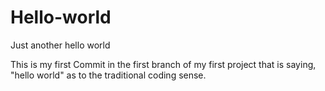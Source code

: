 # Hello-world
Just another hello world 

This is my first Commit in the first branch of my first project that is saying, "hello world" as to the traditional coding sense. 
